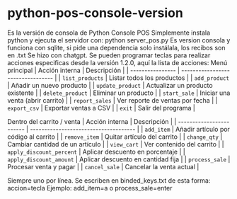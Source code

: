 # python-pos-console-version
Es la versión de consola de Python Console POS
Simplemente instala python y ejecuta el servidor con:
python server_pos.py
Es version consola y funciona con sqlite, si pide una dependencia solo instálala, los recibos son en .txt
Se hizo con chatgpt.
Se pueden programar teclas para realizar acciones especificas desde la versión 1.2.0, aquí la lista de acciones:
Menú principal
| Acción interna   | Descripción                       |
| ---------------- | --------------------------------- |
| `list_products`  | Listar todos los productos        |
| `add_product`    | Añadir un nuevo producto          |
| `update_product` | Actualizar un producto existente  |
| `delete_product` | Eliminar un producto              |
| `start_sale`     | Iniciar una venta (abrir carrito) |
| `report_sales`   | Ver reporte de ventas por fecha   |
| `export_csv`     | Exportar ventas a CSV             |
| `exit`           | Salir del programa                |

Dentro del carrito / venta
| Acción interna           | Descripción                           |
| ------------------------ | ------------------------------------- |
| `add_item`               | Añadir artículo por código al carrito |
| `remove_item`            | Quitar artículo del carrito           |
| `change_qty`             | Cambiar cantidad de un artículo       |
| `view_cart`              | Ver contenido del carrito             |
| `apply_discount_percent` | Aplicar descuento en porcentaje       |
| `apply_discount_amount`  | Aplicar descuento en cantidad fija    |
| `process_sale`           | Procesar venta y pagar                |
| `cancel_sale`            | Cancelar la venta actual              |

Siempre uno por línea. Se escriben en binded_keys.txt de esta forma:
accion=tecla
Ejemplo: add_item=a o process_sale=enter

